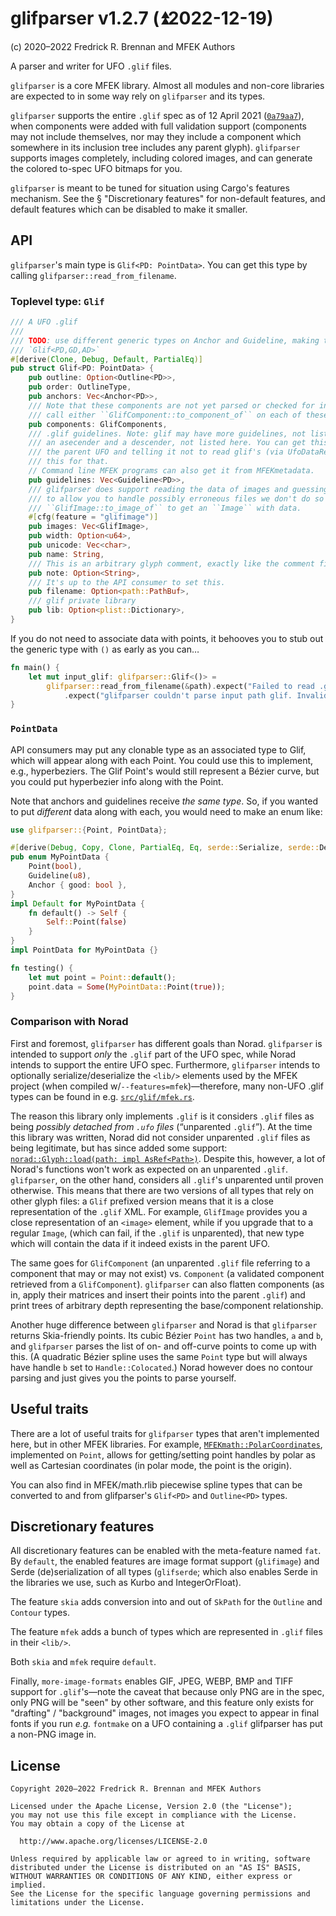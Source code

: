 # glifparser v1.2.7 (⏫︎2022-12-19)

(c) 2020–2022 Fredrick R. Brennan and MFEK Authors

A parser and writer for UFO `.glif` files.

`glifparser` is a core MFEK library. Almost all modules and non-core libraries
are expected to in some way rely on `glifparser` and its types.

`glifparser` supports the entire `.glif` spec as of 12 April 2021
([`0a79aa7`](https://github.com/MFEK/glifparser.rlib/commit/0a79aa7a050d978b2774f8e32621790e6b5538b2)),
when components were added with full validation support (components may not
include themselves, nor may they include a component which somewhere in its
inclusion tree includes any parent glyph). `glifparser` supports images
completely, including colored images, and can generate the colored to-spec UFO
bitmaps for you.

`glifparser` is meant to be tuned for situation using Cargo's features
mechanism. See the § "Discretionary features" for non-default features, and
default features which can be disabled to make it smaller.

## API
`glifparser`'s main type is `Glif<PD: PointData>`. You can get this type by
calling `glifparser::read_from_filename`.

### Toplevel type: `Glif`
```rust
/// A UFO .glif
///
/// TODO: use different generic types on Anchor and Guideline, making this declaration
/// `Glif<PD,GD,AD>`
#[derive(Clone, Debug, Default, PartialEq)]
pub struct Glif<PD: PointData> {
    pub outline: Option<Outline<PD>>,
    pub order: OutlineType,
    pub anchors: Vec<Anchor<PD>>,
    /// Note that these components are not yet parsed or checked for infinite loops. You need to
    /// call either ``GlifComponent::to_component_of`` on each of these, or ``Glif::flatten``.
    pub components: GlifComponents,
    /// .glif guidelines. Note: glif may have more guidelines, not listed here. It will also have
    /// an asecender and a descender, not listed here. You can get this info from `norad`, reading
    /// the parent UFO and telling it not to read glif's (via UfoDataRequest) since you're using
    /// this for that.
    // Command line MFEK programs can also get it from MFEKmetadata.
    pub guidelines: Vec<Guideline<PD>>,
    /// glifparser does support reading the data of images and guessing their format, but in order
    /// to allow you to handle possibly erroneous files we don't do so by default. You need to call
    /// ``GlifImage::to_image_of`` to get an ``Image`` with data.
    #[cfg(feature = "glifimage")]
    pub images: Vec<GlifImage>,
    pub width: Option<u64>,
    pub unicode: Vec<char>,
    pub name: String,
    /// This is an arbitrary glyph comment, exactly like the comment field in FontForge SFD.
    pub note: Option<String>,
    /// It's up to the API consumer to set this.
    pub filename: Option<path::PathBuf>,
    /// glif private library
    pub lib: Option<plist::Dictionary>,
}
```

If you do not need to associate data with points, it behooves you to stub out
the generic type with `()` as early as you can…

```rust
fn main() {
    let mut input_glif: glifparser::Glif<()> =
        glifparser::read_from_filename(&path).expect("Failed to read .glif file!"))
            .expect("glifparser couldn't parse input path glif. Invalid glif?");
}
```
### `PointData`

API consumers may put any clonable type as an associated type to Glif, which
will appear along with each Point. You could use this to implement, e.g.,
hyperbeziers. The Glif Point's would still represent a Bézier curve, but you
could put hyperbezier info along with the Point.

Note that anchors and guidelines receive *the same type*. So, if you wanted to
put *different* data along with each, you would need to make an enum like:

```rust
use glifparser::{Point, PointData};

#[derive(Debug, Copy, Clone, PartialEq, Eq, serde::Serialize, serde::Deserialize)]
pub enum MyPointData {
    Point(bool),
    Guideline(u8),
    Anchor { good: bool },
}
impl Default for MyPointData {
    fn default() -> Self {
        Self::Point(false)
    }
}
impl PointData for MyPointData {}

fn testing() {
    let mut point = Point::default();
    point.data = Some(MyPointData::Point(true));
}
```

### Comparison with Norad

First and foremost, `glifparser` has different goals than Norad. `glifparser`
is intended to support _only_ the `.glif` part of the UFO spec, while Norad
intends to support the entire UFO spec. Furthermore, `glifparser` intends to
optionally serialize/deserialize the `<lib/>` elements used by the MFEK project
(when compiled w/`--features=mfek`)—therefore, many non-UFO .glif types can be
found in e.g.
[`src/glif/mfek.rs`](https://github.com/MFEK/glifparser.rlib/blob/master/src/glif/mfek.rs).

The reason this library only implements `.glif` is it considers `.glif` files
as being _possibly detached from `.ufo` files_ (“unparented `.glif`”). At the
time this library was written, Norad did not consider unparented `.glif` files
as being legitimate, but has since added some support:
[`norad::Glyph::load(path: impl
AsRef<Path>)`](https://github.com/linebender/norad/blob/5f0cc9c9b6f923b18c6eddfa481ef9eb9d72335e/src/glyph/mod.rs#L65).
Despite this, however, a lot of Norad's functions won't work as expected on an
unparented `.glif`. `glifparser`, on the other hand, considers all `.glif`'s
unparented until proven otherwise. This means that there are two versions of
all types that rely on other glyph files: a `Glif` prefixed version means that
it is a close representation of the `.glif` XML. For example, `GlifImage`
provides you a close representation of an `<image>` element, while if you
upgrade that to a regular `Image`, (which can fail, if the `.glif` is
unparented), that new type which will contain the data if it indeed exists in
the parent UFO.

The same goes for `GlifComponent` (an unparented `.glif` file referring to a
component that may or may not exist) vs. `Component` (a validated component
retrieved from a `GlifComponent`). `glifparser` can also flatten components (as
in, apply their matrices and insert their points into the parent `.glif`) and
print trees of arbitrary depth representing the base/component relationship.

Another huge difference between `glifparser` and Norad is that `glifparser`
returns Skia-friendly points. Its cubic B&eacute;zier `Point` has two handles,
`a` and `b`, and `glifparser` parses the list of on- and off-curve points to
come up with this. (A quadratic B&eacute;zier spline uses the same `Point` type
but will always have handle `b` set to `Handle::Colocated`.) Norad however does
no contour parsing and just gives you the points to parse yourself.

## Useful traits

There are a lot of useful traits for `glifparser` types that aren't implemented
here, but in other MFEK libraries. For example,
[`MFEKmath::PolarCoordinates`](https://github.com/MFEK/math.rlib/blob/main/src/polar.rs),
implemented on `Point`, allows for getting/setting point handles by polar as
well as Cartesian coordinates (in polar mode, the point is the origin).

You can also find in MFEK/math.rlib piecewise spline types that can be
converted to and from glifparser's `Glif<PD>` and `Outline<PD>` types.

## Discretionary features

All discretionary features can be enabled with the meta-feature named `fat`. By
`default`, the enabled features are image format support (`glifimage`) and
Serde (de)serialization of all types (`glifserde`; which also enables Serde in
the libraries we use, such as Kurbo and IntegerOrFloat).

The feature `skia` adds conversion into and out of `SkPath` for the `Outline`
and `Contour` types.

The feature `mfek` adds a bunch of types which are represented in `.glif` files
in their `<lib/>`.

Both `skia` and `mfek` require `default`.

Finally, `more-image-formats` enables GIF, JPEG, WEBP, BMP and TIFF support for
`.glif`'s—note the caveat that because only PNG are in the spec, only PNG will
be "seen" by other software, and this feature only exists for "drafting" /
"background" images, not images you expect to appear in final fonts if you run
_e.g._ `fontmake` on a UFO containing a `.glif` glifparser has put a non-PNG
image in.

## License

    Copyright 2020–2022 Fredrick R. Brennan and MFEK Authors
    
    Licensed under the Apache License, Version 2.0 (the "License");
    you may not use this file except in compliance with the License.
    You may obtain a copy of the License at
    
      http://www.apache.org/licenses/LICENSE-2.0
    
    Unless required by applicable law or agreed to in writing, software
    distributed under the License is distributed on an "AS IS" BASIS,
    WITHOUT WARRANTIES OR CONDITIONS OF ANY KIND, either express or implied.
    See the License for the specific language governing permissions and
    limitations under the License.
